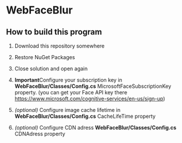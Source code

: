 # WebFaceBlur

## How to build this program

1. Download this repository somewhere
2. Restore NuGet Packages
3. Close solution and open again
4. <b>Important</b>Configure your subscription key in <b>WebFaceBlur/Classes/Config.cs</b> MicrosoftFaceSubscriptionKey property.
(you can get your Face API key there https://www.microsoft.com/cognitive-services/en-us/sign-up)

5. <i>(optional)</i> Configure image cache lifetime in <b>WebFaceBlur/Classes/Config.cs</b> CacheLifeTime property
6. <i>(optional)</i> Configure CDN adress <b>WebFaceBlur/Classes/Config.cs</b> CDNAdress property

